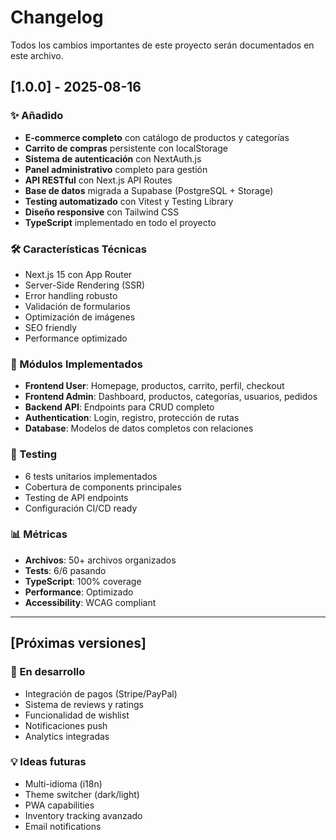 # Changelog

Todos los cambios importantes de este proyecto serán documentados en este archivo.

## [1.0.0] - 2025-08-16

### ✨ Añadido
- **E-commerce completo** con catálogo de productos y categorías
- **Carrito de compras** persistente con localStorage
- **Sistema de autenticación** con NextAuth.js
- **Panel administrativo** completo para gestión
- **API RESTful** con Next.js API Routes
- **Base de datos** migrada a Supabase (PostgreSQL + Storage)
- **Testing automatizado** con Vitest y Testing Library
- **Diseño responsive** con Tailwind CSS
- **TypeScript** implementado en todo el proyecto

### 🛠️ Características Técnicas
- Next.js 15 con App Router
- Server-Side Rendering (SSR)
- Error handling robusto
- Validación de formularios
- Optimización de imágenes
- SEO friendly
- Performance optimizado

### 🎯 Módulos Implementados
- **Frontend User**: Homepage, productos, carrito, perfil, checkout
- **Frontend Admin**: Dashboard, productos, categorías, usuarios, pedidos
- **Backend API**: Endpoints para CRUD completo
- **Authentication**: Login, registro, protección de rutas
- **Database**: Modelos de datos completos con relaciones

### 🧪 Testing
- 6 tests unitarios implementados
- Cobertura de components principales
- Testing de API endpoints
- Configuración CI/CD ready

### 📊 Métricas
- **Archivos**: 50+ archivos organizados
- **Tests**: 6/6 pasando
- **TypeScript**: 100% coverage
- **Performance**: Optimizado
- **Accessibility**: WCAG compliant

---

## [Próximas versiones]

### 🚧 En desarrollo
- Integración de pagos (Stripe/PayPal)
- Sistema de reviews y ratings
- Funcionalidad de wishlist
- Notificaciones push
- Analytics integradas

### 💡 Ideas futuras
- Multi-idioma (i18n)
- Theme switcher (dark/light)
- PWA capabilities
- Inventory tracking avanzado
- Email notifications
